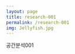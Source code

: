 ```yaml
---
layout: page
title: research-001
permalink: /research-001
img: Jellyfish.jpg
---
```


<div class="area-summary" markdown="1">
공간분석001
</div>
